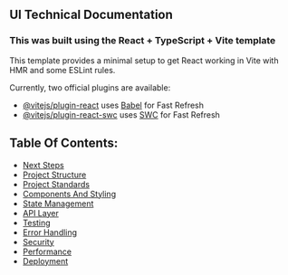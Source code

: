 ## UI Technical Documentation


### This was built using the React + TypeScript + Vite template

This template provides a minimal setup to get React working in Vite with HMR and some ESLint rules.

Currently, two official plugins are available:

- [@vitejs/plugin-react](https://github.com/vitejs/vite-plugin-react/blob/main/packages/plugin-react/README.md) uses [Babel](https://babeljs.io/) for Fast Refresh
- [@vitejs/plugin-react-swc](https://github.com/vitejs/vite-plugin-react-swc) uses [SWC](https://swc.rs/) for Fast Refresh


## Table Of Contents:

- [Next Steps](docs/next-steps.md)
- [Project Structure](docs/project-structure.md)
- [Project Standards](docs/project-standards.md)
- [Components And Styling](docs/components-and-styling.md)
- [State Management](docs/state-management.md)
- [API Layer](docs/api-layer.md)
- [Testing](docs/testing.md)
- [Error Handling](docs/error-handling.md)
- [Security](docs/security.md)
- [Performance](docs/performance.md)
- [Deployment](docs/deployment.md)
